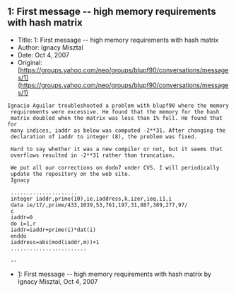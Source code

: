 ## 1: First message -- high memory requirements with hash matrix

- Title: 1: First message -- high memory requirements with hash matrix
- Author: Ignacy Misztal
- Date: Oct 4, 2007
- Original: [https://groups.yahoo.com/neo/groups/blupf90/conversations/messages/1](https://groups.yahoo.com/neo/groups/blupf90/conversations/messages/1)

```
Ignacio Aguilar troubleshooted a problem with blupf90 where the memory 
 requirements were excessive. He found that the memory for the hash 
 matrix doubled when the matrix was less than 1% full. He found that for 
 many indices, iaddr as below was computed -2**31. After changing the 
 declaration of iaddr to integer (8), the problem was fixed.

 Hard to say whether it was a new compiler or not, but it seems that 
 overflows resulted in -2**31 rather than truncation.

 We put all our corrections on dodo7 under CVS. I will periodically 
 update the repository on the web site.
 Ignacy

 .....................
 integer iaddr,prime(10),ie,iaddress,k,izer,ieq,i1,i
 data ie/17/,prime/433,1039,53,761,197,31,887,389,277,97/
 c 
 iaddr=0
 do i=1,r
 iaddr=iaddr+prime(i)*dat(i)
 enddo
 iaddress=abs(mod(iaddr,m))+1
 ........................

 --
```

- [1](0001.md): First message -- high memory requirements with hash matrix by Ignacy Misztal, Oct 4, 2007
